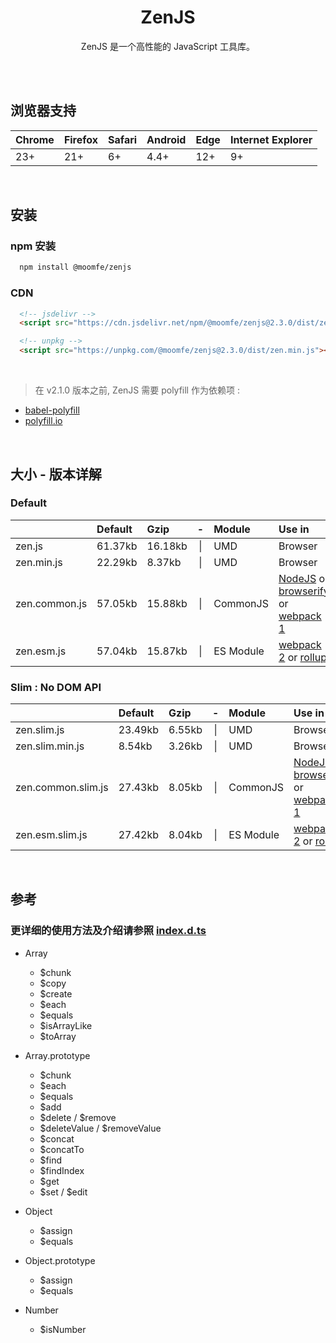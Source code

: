 <div align="center">
  <h1>ZenJS</h1>
  <p>
    ZenJS 是一个高性能的 JavaScript 工具库。
  </p>
</div>

<br>
<br>

## 浏览器支持

| Chrome | Firefox | Safari | Android | Edge | Internet Explorer |
| :-     | :-      | :-     | :-      | :-   | :-                |
| 23+    | 21+     | 6+     | 4.4+    | 12+  | 9+                |


<br>

## 安装

### npm 安装
```bash
  npm install @moomfe/zenjs
```

### CDN
```html
  <!-- jsdelivr -->
  <script src="https://cdn.jsdelivr.net/npm/@moomfe/zenjs@2.3.0/dist/zen.min.js"></script>
```
```html
  <!-- unpkg -->
  <script src="https://unpkg.com/@moomfe/zenjs@2.3.0/dist/zen.min.js"></script>
```


<br>

> 在 v2.1.0 版本之前, ZenJS 需要 polyfill 作为依赖项 :
* [babel-polyfill](https://babeljs.io/docs/usage/polyfill/)
* [polyfill.io](https://cdn.polyfill.io/v2/docs/)

<br>

## 大小 - 版本详解

### Default
|                    | Default | Gzip    |  -  | Module    | Use in  |
| :-                 | :-      | :-      | :-: | :-        | :-      |
| zen.js             | 61.37kb | 16.18kb | \|  | UMD       | Browser |
| zen.min.js         | 22.29kb | 8.37kb | \|  | UMD       | Browser |
| zen.common.js      | 57.05kb | 15.88kb | \|  | CommonJS  | [NodeJS](https://nodejs.org) or [browserify](http://browserify.org) or [webpack 1](https://webpack.github.io) |
| zen.esm.js         | 57.04kb | 15.87kb | \|  | ES Module | [webpack 2](https://webpack.js.org) or [rollup](http://rollupjs.org) |

### Slim : No DOM API
|                    | Default | Gzip    |  -  | Module    | Use in  |
| :-                 | :-      | :-      | :-: | :-        | :-      |
| zen.slim.js        | 23.49kb | 6.55kb | \|  | UMD       | Browser |
| zen.slim.min.js    | 8.54kb | 3.26kb | \|  | UMD       | Browser |
| zen.common.slim.js | 27.43kb | 8.05kb | \|  | CommonJS  | [NodeJS](https://nodejs.org) or [browserify](http://browserify.org) or [webpack 1](https://webpack.github.io) |
| zen.esm.slim.js    | 27.42kb | 8.04kb | \|  | ES Module | [webpack 2](https://webpack.js.org) or [rollup](http://rollupjs.org) |

<br>

## 参考
### 更详细的使用方法及介绍请参照 [index.d.ts](./index.d.ts)


- Array
  - $chunk
  - $copy
  - $create
  - $each
  - $equals
  - $isArrayLike
  - $toArray

- Array.prototype
  - $chunk
  - $each
  - $equals
  - $add
  - $delete / $remove
  - $deleteValue / $removeValue
  - $concat
  - $concatTo
  - $find
  - $findIndex
  - $get
  - $set / $edit

- Object
  - $assign
  - $equals

- Object.prototype
  - $assign
  - $equals

- Number
  - $isNumber



  <!-- - $get
  - $inArray
  - $set / $edit
  - $move
  - $moveRange
  - $push
  - $unshift
  - $pop
  - $shift

- document
  - $cookie
  - $deleteCookie / $removeCookie
  - $id
  - $ready
  - $query
  - $queryFirst

- Element.prototype
  - \_index
  - \_nodeName
  - \_width
  - \_height
  - \_val / \_value
  - \_html
  - $addClass
  - $deleteClass / $removeClass
  - $hasClass
  - $toggleClass
  - $append
  - $prepend
  - $before
  - $after
  - $child / $children
  - $first / $firstChild
  - $last / $lastChild
  - $is
  - $not
  - $query
  - $queryFirst
  - $delete / $remove
  - $replaceWith / $replace
  - $parent
  - $parents
  - $next
  - $prev
  - $nextAll
  - $prevAll
  - $siblings
  - $selectText

- EventTarget.prototype
  - $data
  - $hasData
  - $deleteData / $removeData
  - $on
  - $one / $once
  - $off
  - $emit

- Math
  - $plus / $jia
  - $minus / $jian
  - $multiply / $cheng
  - $divide / $chu
  - $mean
  - $random
  - $randomPlus

- Object
  - $create
  - $each
  - $isEmptyObject
  - $isPlainObject

- Object.prototype
  - $delete / $remove
  - $deleteValue / $removeValue
  - $get
  - $set / $edit
  - $self
  - \_\_self\_\_

- String
  - $random
  - $someRandom

- String.prototype
  - $toCapitalize
  - $replaceAll

- window
  - $ready
  - $typeof
  - $querystring.stringify
  - $querystring.parse -->

<br>

## 在本地构建ZenJS

克隆到本地:
```bash
git clone https://github.com/MoomFE/ZenJS.git
```
安装依赖项:
```bash
cd ZenJS && npm install
```
构建项目:
```bash
npm run build
```
实时监听项目修改:
```bash
npm run watch
```

<br>

## License

ZenJS is licensed under a [MIT  License](./LICENSE).